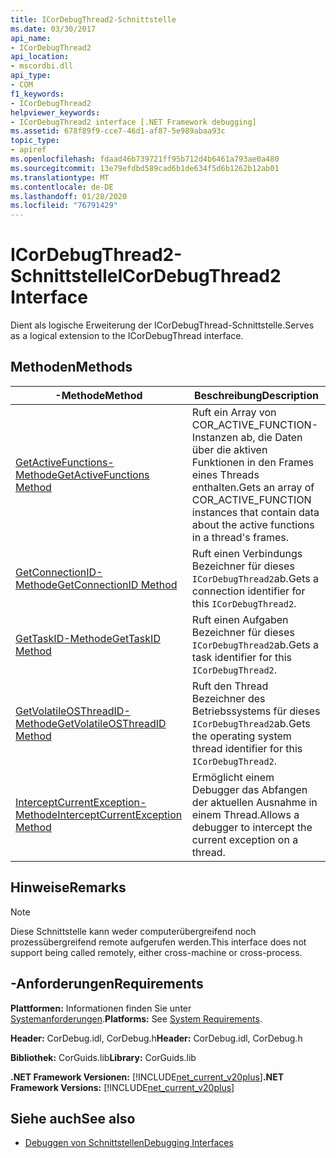 ```yaml
---
title: ICorDebugThread2-Schnittstelle
ms.date: 03/30/2017
api_name:
- ICorDebugThread2
api_location:
- mscordbi.dll
api_type:
- COM
f1_keywords:
- ICorDebugThread2
helpviewer_keywords:
- ICorDebugThread2 interface [.NET Framework debugging]
ms.assetid: 678f89f9-cce7-46d1-af87-5e989abaa93c
topic_type:
- apiref
ms.openlocfilehash: fdaad46b739721ff95b712d4b6461a793ae0a480
ms.sourcegitcommit: 13e79efdbd589cad6b1de634f5d6b1262b12ab01
ms.translationtype: MT
ms.contentlocale: de-DE
ms.lasthandoff: 01/28/2020
ms.locfileid: "76791429"
---
```

# <a name="icordebugthread2-interface"></a><span data-ttu-id="d5ef8-102">ICorDebugThread2-Schnittstelle</span><span class="sxs-lookup"><span data-stu-id="d5ef8-102">ICorDebugThread2 Interface</span></span>
<span data-ttu-id="d5ef8-103">Dient als logische Erweiterung der ICorDebugThread-Schnittstelle.</span><span class="sxs-lookup"><span data-stu-id="d5ef8-103">Serves as a logical extension to the ICorDebugThread interface.</span></span>  
  
## <a name="methods"></a><span data-ttu-id="d5ef8-104">Methoden</span><span class="sxs-lookup"><span data-stu-id="d5ef8-104">Methods</span></span>  
  
|<span data-ttu-id="d5ef8-105">-Methode</span><span class="sxs-lookup"><span data-stu-id="d5ef8-105">Method</span></span>|<span data-ttu-id="d5ef8-106">Beschreibung</span><span class="sxs-lookup"><span data-stu-id="d5ef8-106">Description</span></span>|  
|------------|-----------------|  
|[<span data-ttu-id="d5ef8-107">GetActiveFunctions-Methode</span><span class="sxs-lookup"><span data-stu-id="d5ef8-107">GetActiveFunctions Method</span></span>](icordebugthread2-getactivefunctions-method.md)|<span data-ttu-id="d5ef8-108">Ruft ein Array von COR_ACTIVE_FUNCTION-Instanzen ab, die Daten über die aktiven Funktionen in den Frames eines Threads enthalten.</span><span class="sxs-lookup"><span data-stu-id="d5ef8-108">Gets an array of COR_ACTIVE_FUNCTION instances that contain data about the active functions in a thread's frames.</span></span>|  
|[<span data-ttu-id="d5ef8-109">GetConnectionID-Methode</span><span class="sxs-lookup"><span data-stu-id="d5ef8-109">GetConnectionID Method</span></span>](icordebugthread2-getconnectionid-method.md)|<span data-ttu-id="d5ef8-110">Ruft einen Verbindungs Bezeichner für dieses `ICorDebugThread2`ab.</span><span class="sxs-lookup"><span data-stu-id="d5ef8-110">Gets a connection identifier for this `ICorDebugThread2`.</span></span>|  
|[<span data-ttu-id="d5ef8-111">GetTaskID-Methode</span><span class="sxs-lookup"><span data-stu-id="d5ef8-111">GetTaskID Method</span></span>](icordebugthread2-gettaskid-method.md)|<span data-ttu-id="d5ef8-112">Ruft einen Aufgaben Bezeichner für dieses `ICorDebugThread2`ab.</span><span class="sxs-lookup"><span data-stu-id="d5ef8-112">Gets a task identifier for this `ICorDebugThread2`.</span></span>|  
|[<span data-ttu-id="d5ef8-113">GetVolatileOSThreadID-Methode</span><span class="sxs-lookup"><span data-stu-id="d5ef8-113">GetVolatileOSThreadID Method</span></span>](icordebugthread2-getvolatileosthreadid-method.md)|<span data-ttu-id="d5ef8-114">Ruft den Thread Bezeichner des Betriebssystems für dieses `ICorDebugThread2`ab.</span><span class="sxs-lookup"><span data-stu-id="d5ef8-114">Gets the operating system thread identifier for this `ICorDebugThread2`.</span></span>|  
|[<span data-ttu-id="d5ef8-115">InterceptCurrentException-Methode</span><span class="sxs-lookup"><span data-stu-id="d5ef8-115">InterceptCurrentException Method</span></span>](icordebugthread2-interceptcurrentexception-method.md)|<span data-ttu-id="d5ef8-116">Ermöglicht einem Debugger das Abfangen der aktuellen Ausnahme in einem Thread.</span><span class="sxs-lookup"><span data-stu-id="d5ef8-116">Allows a debugger to intercept the current exception on a thread.</span></span>|  
  
## <a name="remarks"></a><span data-ttu-id="d5ef8-117">Hinweise</span><span class="sxs-lookup"><span data-stu-id="d5ef8-117">Remarks</span></span>  
  
> [!NOTE]
> <span data-ttu-id="d5ef8-118">Diese Schnittstelle kann weder computerübergreifend noch prozessübergreifend remote aufgerufen werden.</span><span class="sxs-lookup"><span data-stu-id="d5ef8-118">This interface does not support being called remotely, either cross-machine or cross-process.</span></span>  
  
## <a name="requirements"></a><span data-ttu-id="d5ef8-119">-Anforderungen</span><span class="sxs-lookup"><span data-stu-id="d5ef8-119">Requirements</span></span>  
 <span data-ttu-id="d5ef8-120">**Plattformen:** Informationen finden Sie unter [Systemanforderungen](../../../../docs/framework/get-started/system-requirements.md).</span><span class="sxs-lookup"><span data-stu-id="d5ef8-120">**Platforms:** See [System Requirements](../../../../docs/framework/get-started/system-requirements.md).</span></span>  
  
 <span data-ttu-id="d5ef8-121">**Header:** CorDebug.idl, CorDebug.h</span><span class="sxs-lookup"><span data-stu-id="d5ef8-121">**Header:** CorDebug.idl, CorDebug.h</span></span>  
  
 <span data-ttu-id="d5ef8-122">**Bibliothek:** CorGuids.lib</span><span class="sxs-lookup"><span data-stu-id="d5ef8-122">**Library:** CorGuids.lib</span></span>  
  
 <span data-ttu-id="d5ef8-123">**.NET Framework Versionen:** [!INCLUDE[net_current_v20plus](../../../../includes/net-current-v20plus-md.md)]</span><span class="sxs-lookup"><span data-stu-id="d5ef8-123">**.NET Framework Versions:** [!INCLUDE[net_current_v20plus](../../../../includes/net-current-v20plus-md.md)]</span></span>  
  
## <a name="see-also"></a><span data-ttu-id="d5ef8-124">Siehe auch</span><span class="sxs-lookup"><span data-stu-id="d5ef8-124">See also</span></span>

- [<span data-ttu-id="d5ef8-125">Debuggen von Schnittstellen</span><span class="sxs-lookup"><span data-stu-id="d5ef8-125">Debugging Interfaces</span></span>](debugging-interfaces.md)
